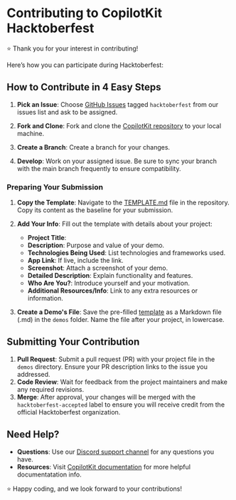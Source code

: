 # Contributing to CopilotKit Hacktoberfest

⭐ Thank you for your interest in contributing!

Here’s how you can participate during Hacktoberfest:

## How to Contribute in 4 Easy Steps

1. **Pick an Issue**: Choose [GitHub Issues](https://github.com/CopilotKit/CopilotKit/issues) tagged `hacktoberfest` from our issues list and ask to be assigned.
2. **Fork and Clone**: Fork and clone the [CopilotKit repository](https://github.com/CopilotKit/CopilotKit) to your local machine.

3. **Create a Branch**: Create a branch for your changes.
4. **Develop**: Work on your assigned issue. Be sure to sync your branch with the main branch frequently to ensure compatibility.

### Preparing Your Submission

1. **Copy the Template**: Navigate to the [TEMPLATE.md](./TEMPLATE.md) file in the repository. Copy its content as the baseline for your submission.
2. **Add Your Info**: Fill out the template with details about your project:

   - **Project Title**:
   - **Description**: Purpose and value of your demo.
   - **Technologies Being Used**: List technologies and frameworks used.
   - **App Link**: If live, include the link.
   - **Screenshot**: Attach a screenshot of your demo.
   - **Detailed Description**: Explain functionality and features.
   - **Who Are You?**: Introduce yourself and your motivation.
   - **Additional Resources/Info**: Link to any extra resources or information.

3. **Create a Demo's File**: Save the pre-filled [template](./TEMPLATE.md) as a Markdown file (.md) in the `demos` folder. Name the file after your project, in lowercase.

## Submitting Your Contribution

1. **Pull Request**: Submit a pull request (PR) with your project file in the `demos` directory. Ensure your PR description links to the issue you addressed.
2. **Code Review**: Wait for feedback from the project maintainers and make any required revisions.
3. **Merge**: After approval, your changes will be merged with the `hacktoberfest-accepted` label to ensure you will receive credit from the official Hacktoberfest organization.

## Need Help?

- **Questions**: Use our [Discord support channel](https://discord.com/invite/6dffbvGU3D) for any questions you have.
- **Resources**: Visit [CopilotKit documentation](https://docs.copilotkit.ai/what-is-copilotkit) for more helpful documentatation info.

⭐ Happy coding, and we look forward to your contributions!
